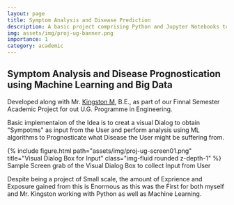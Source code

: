 ```yaml
---
layout: page
title: Symptom Analysis and Disease Prediction
description: A basic project comprising Python and Jupyter Notebooks to predict Disease based on the Symptoms from User Input.
img: assets/img/proj-ug-banner.png
importance: 1
category: academic
---
```


<h2>Symptom Analysis and Disease Prognostication using Machine Learning and Big Data</h2>

Developed along with Mr. [Kingston M](https://www.instagram.com/kingston_jamaika/), B.E., as part of our Finnal Semester Academic Project for out U.G. Programme in Engineering.

Basic implementaion of the Idea is to creat a visual Dialog to obtain "Sympotms" as input from the User and perform analysis using ML algorithms to Prognosticate what Disease the User might be suffering from.

<div class="row">
    <div class="col-sm mt-3 mt-md-0">
        {% include figure.html path="assets/img/proj-ug-screen01.png" title="Visual Dialog Box for Input" class="img-fluid rounded z-depth-1" %}
    </div>
</div>
<div class="caption">
    Sample Screen grab of the Visual Dialog Box to collect Input from User
</div>

Despite being a project of Small scale, the amount of Exprience and Exposure gained from this is Enormous as this was the First for both myself and Mr. Kingston working with Python as well as Machine Learning.

